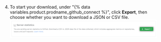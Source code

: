 4. To start your download, under "{% data variables.product.prodname_github_connect %}", click **Export**, then choose whether you want to download a JSON or CSV file. ![Screenshot of export button under "Server Statistics" on the GitHub Connect page](/assets/images/help/server-statistics/export-button.png)